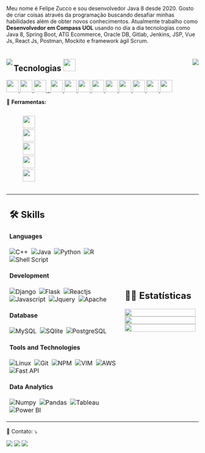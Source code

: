 <!-- <img src="https://raw.githubusercontent.com/MicaelliMedeiros/micaellimedeiros/master/image/computer-illustration.png" min-width="400px" max-width="400px" width="400px" align="right" alt="Computador iuriCode"> -->

<div > 
  Meu nome é Felipe Zucco e sou desenvolvedor Java 8 desde 2020.
  Gosto de criar coisas através da programação buscando desafiar minhas habilidades além de obter novos conhecimentos.
  Atualmente trabalho como <strong>Desenvolvedor em Compass UOL</strong> 
  usando no dia a dia tecnologias como Java 8, Spring Boot, ATG Ecommerce, Oracle DB, Gitlab, Jenkins, JSP, Vue Js, React Js, Postman, Mockito
  e framework ágil Scrum.
</div>

<h1></h1>
<p align='center'>
</p>


<div >
  <img align='right' src="https://github-readme-stats.vercel.app/api?username=felipezucco&show_icons=true">
  <img align='left' src="https://github-readme-stats.vercel.app/api/top-langs/?username=felipezucco&show_icons=true">
</div>


<h1></h1>
<p align='center'>
</p>


<div>
<h2> Tecnologias 
  <img src = "https://media2.giphy.com/media/QssGEmpkyEOhBCb7e1/giphy.gif?cid=ecf05e47a0n3gi1bfqntqmob8g9aid1oyj2wr3ds3mg700bl&rid=giphy.gif" width = 32px>
</h2>
<a href= https://github.com/Aditya664?tab=repositories&q=&type=&language=python&sort= > 
  <img width ='32px' src ='https://raw.githubusercontent.com/rahulbanerjee26/githubAboutMeGenerator/main/icons/python.svg'> 
</a>
<a href= https://github.com/Aditya664?tab=repositories&q=&type=&language=reactjs&sort= > 
  <img width ='32px' src ='https://raw.githubusercontent.com/rahulbanerjee26/githubAboutMeGenerator/main/icons/reactjs.svg'> 
</a>
<a href= https://github.com/Aditya664?tab=repositories&q=&type=&language=javascript&sort= > 
  <img width ='32px' src ='https://raw.githubusercontent.com/rahulbanerjee26/githubAboutMeGenerator/main/icons/javascript.svg'> ,
</a>
<a href= https://github.com/Aditya664?tab=repositories&q=&type=&language=scikit&sort= > 
  <img width ='32px' src ='https://raw.githubusercontent.com/rahulbanerjee26/githubAboutMeGenerator/main/icons/scikit.svg'> 
</a>
<a href= https://github.com/Aditya664?tab=repositories&q=&type=&language=c&sort= > 
  <img width ='32px' src ='https://raw.githubusercontent.com/rahulbanerjee26/githubAboutMeGenerator/main/icons/c.svg'>
</a>
<a href= https://github.com/Aditya664?tab=repositories&q=&type=&language=cpp&sort= > 
  <img width ='32px' src ='https://raw.githubusercontent.com/rahulbanerjee26/githubAboutMeGenerator/main/icons/cpp.svg'> 
</a>
<a href= https://github.com/Aditya664?tab=repositories&q=&type=&language=sqlite&sort= > 
  <img width ='32px' src ='https://raw.githubusercontent.com/rahulbanerjee26/githubAboutMeGenerator/main/icons/sqlite.svg'> 
</a>
<a href= https://github.com/Aditya664?tab=repositories&q=&type=&language=pytorch&sort= > 
  <img width ='32px' src ='https://raw.githubusercontent.com/rahulbanerjee26/githubAboutMeGenerator/main/icons/pytorch.svg'>
</a>
<a href= https://github.com/Aditya664?tab=repositories&q=&type=&language=css&sort= > 
  <img width ='32px' src ='https://raw.githubusercontent.com/rahulbanerjee26/githubAboutMeGenerator/main/icons/css.svg'> 
</a>
<a href= https://github.com/Aditya664?tab=repositories&q=&type=&language=html&sort= > 
  <img width ='32px' src ='https://raw.githubusercontent.com/rahulbanerjee26/githubAboutMeGenerator/main/icons/html.svg'> 
</a>
<a href= https://github.com/Aditya664?tab=repositories&q=&type=&language=android&sort= > 
  <img width ='32px' src ='https://raw.githubusercontent.com/rahulbanerjee26/githubAboutMeGenerator/main/icons/android.svg'> 
</a>
<a href= https://github.com/Aditya664?tab=repositories&q=&type=&language=csharp&sort= > 
  <img width ='32px' src ='https://raw.githubusercontent.com/rahulbanerjee26/githubAboutMeGenerator/main/icons/csharp.svg'> 
</a>
</div>
    
   
<p align="left">
  💼 <strong>Ferramentas:</strong>
  <p align="left">
    <code>
      <img height="32" src="https://cdn.jsdelivr.net/gh/devicons/devicon/icons/docker/docker-plain.svg" />
      <img height="32" src="https://cdn.jsdelivr.net/gh/devicons/devicon/icons/jenkins/jenkins-original.svg" />
      <img height="32" src="https://cdn.jsdelivr.net/gh/devicons/devicon/icons/gitlab/gitlab-original.svg" />
      <img height="32" src="https://cdn.jsdelivr.net/gh/devicons/devicon/icons/github/github-original.svg" />
      <img height="32" src="https://cdn.jsdelivr.net/gh/devicons/devicon/icons/intellij/intellij-original.svg" />
    </code>
  </p>
</p>

<table width="100%" >

 <tr>
    <td width="60%">
     
## 🛠️ Skills

#### Languages

![C++](https://img.shields.io/badge/-C++-05122A?style=flat&logo=C%2B%2B&logoColor=00599C)&nbsp;
![Java](https://img.shields.io/badge/Java-%23150458.svg?style=flat&logo=java&logoColor=orange)&nbsp;
![Python](https://img.shields.io/badge/-Python-05122A?style=flat&logo=python)&nbsp;
![R](https://img.shields.io/badge/R-276DC3?style=flat&logo=r&logoColor=blue&color=0B2C4A)&nbsp;
![Shell Script](https://img.shields.io/badge/Shell_Script-121011?style=flat&logo=gnu-bash&logoColor=white)


#### Development
![Django](https://img.shields.io/badge/Django-092E20?style=flat&logo=django&logoColor=white)&nbsp;
![Flask](https://img.shields.io/badge/Flask-000000?style=flat&logo=flask&logoColor=white)&nbsp;
![Reactjs](https://img.shields.io/badge/React-20232A?style=flat&logo=react&logoColor=61DAFB)&nbsp;
![Javascript](https://img.shields.io/badge/JavaScript-F7DF1E?style=flat&logo=javascript&logoColor=black)&nbsp;
![Jquery](https://img.shields.io/badge/jQuery-0769AD?style=flat&logo=jquery&logoColor=white)&nbsp;
![Apache](https://img.shields.io/badge/Apache-D22128?style=flat&logo=Apache&logoColor=white)
<!--      
![Express.js](https://img.shields.io/badge/express.js-%23404d59.svg?style=flat&logo=express&logoColor=%2361DAFB) -->
<!-- ![PHP](https://img.shields.io/badge/PHP-777BB4?style=flat&logo=php&logoColor=white)&nbsp; -->


#### Database

![MySQL](https://img.shields.io/badge/MySQL-00000F?style=flat&logo=mysql&logoColor=white)&nbsp;
![SQlite](https://img.shields.io/badge/-SQlite-05122A?style=flat&logo=sqlite&logoColor=A8B9CC)&nbsp;
![PostgreSQL](https://img.shields.io/badge/PostgreSQL-316192?style=flat&logo=postgresql&logoColor=green)

#### Tools and Technologies


![Linux](https://img.shields.io/badge/Linux-05122A?style=flat&logo=linux&logoColor=white)&nbsp;
![Git](https://img.shields.io/badge/-Git-05122A?style=flat&logo=git)&nbsp;
![NPM](https://img.shields.io/badge/npm-CB3837?style=flat&logo=npm&logoColor=white)&nbsp;
![VIM](https://img.shields.io/badge/VIM-%2311AB00.svg?&style=flat&logo=vim&logoColor=white)&nbsp;
![AWS](https://img.shields.io/badge/Amazon_AWS-232F3E?style=flat&logo=amazon-aws&logoColor=white)&nbsp;
![Fast API](https://img.shields.io/badge/fastapi-109989?style=flat&logo=FASTAPI&logoColor=white)

<!-- ![PyPI](https://img.shields.io/badge/pypi-3775A9?style=flat&logo=pypi&logoColor=white)&nbsp; -->


#### Data Analytics 

![Numpy](https://img.shields.io/badge/Numpy-777BB4?style=flat&logo=numpy&logoColor=white)&nbsp;
![Pandas](https://img.shields.io/badge/Pandas-2C2D72?style=flat&logo=pandas&logoColor=white)&nbsp;<!-- ![Docker](https://img.shields.io/badge/Docker-2CA5E0?style=flat&logo=docker&logoColor=white)&nbsp; -->
![Tableau](https://img.shields.io/badge/Tableau-E97627?style=flat&logo=Tableau&logoColor=white)&nbsp;
![Power BI](https://img.shields.io/badge/PowerBI-F2C811?style=flat&logo=Power%20BI&logoColor=white)
     
</td>
    <td>
  
## 📄📜 Estatísticas


<p align="center">
  <img width="100%" src="https://github-readme-stats.vercel.app/api?username=felipezucco&theme=algolia&show_icons=true&bg_color=transparent&title_color=navy&text_color=black" />
 </br>
  <img width="100%" src="https://github-readme-streak-stats.herokuapp.com/?user=felipezucco"/>
 </br>
  <img width="100%" src="https://github-readme-stats.vercel.app/api/top-langs/?username=felipezucco&exclude_repo=Portfolio,HomePal&langs_count=7&layout=compact&bg_color=transparent" />
</p>
     
  </td>
 </tr>
</table>


<p align="left">
  💌 Contato: ⤵️
</p>

<p align="left">
  <a href="#" alt="Gmail">
  <img src="https://img.shields.io/badge/-Gmail-FF0000?style=flat-square&labelColor=FF0000&logo=gmail&logoColor=white&link=felipecostazucco@gmail.com" /></a>

  <a href="#" alt="Linkedin">
  <img src="https://img.shields.io/badge/-Linkedin-0e76a8?style=flat-square&logo=Linkedin&logoColor=white&link=https://www.linkedin.com/in/felipecostazucco/" /></a>

  <a href="#" alt="Instagram">
  <img src="https://img.shields.io/badge/-Instagram-DF0174?style=flat-square&labelColor=DF0174&logo=instagram&logoColor=white&link=https://www.instagram.com/felicostazucco/"/></a>
</p>  
